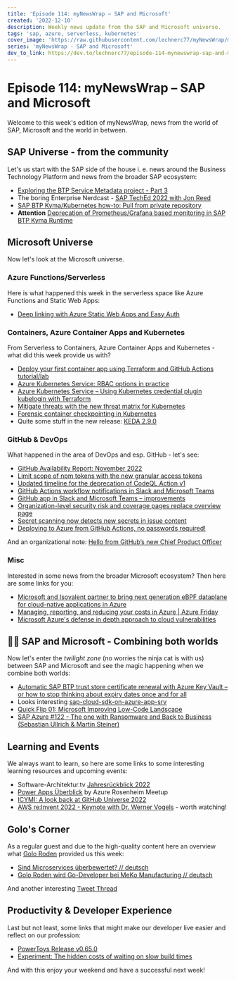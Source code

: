 ```yaml
---
title: 'Episode 114: myNewsWrap – SAP and Microsoft'
created: '2022-12-10'
description: Weekly news update from the SAP and Microsoft universe.
tags: 'sap, azure, serverless, kubernetes'
cover_image: 'https://raw.githubusercontent.com/lechnerc77/myNewsWrap/main/episodes/cover-images/episode114small.png'
series: 'myNewsWrap - SAP and Microsoft'
dev_to_link: https://dev.to/lechnerc77/episode-114-mynewswrap-sap-and-microsoft-43hg
---
```


# Episode 114: myNewsWrap – SAP and Microsoft

Welcome to this week's edition of myNewsWrap, news from the world of SAP, Microsoft and the world in between.

## SAP Universe - from the community

Let's us start with the SAP side of the house i. e. news around the Business Technology Platform and news from the broader SAP ecosystem:

* [Exploring the BTP Service Metadata project - Part 3](https://youtu.be/Jq-QcqLRrC8)
* The boring Enterprise Nerdcast - [SAP TechEd 2022 with Jon Reed](https://the-boring-enterprise-podcast.simplecast.com/episodes/sap-teched-2022-with-jon-reed)
* [SAP BTP Kyma/Kubernetes how-to: Pull from private repository](https://blogs.sap.com/2022/12/04/sap-btp-kyma-kubernetes-how-to-pull-from-private-repository/)
* **Attention** [Deprecation of Prometheus/Grafana based monitoring in SAP BTP Kyma Runtime](https://blogs.sap.com/2022/12/09/deprecation-of-prometheus-grafana-based-monitoring-in-sap-btp-kyma-runtime/) 

## Microsoft Universe

Now let's look at the Microsoft universe.

### Azure Functions/Serverless

Here is what happened this week in the serverless space like Azure Functions and Static Web Apps:

* [Deep linking with Azure Static Web Apps and Easy Auth](https://blog.johnnyreilly.com/2022/12/04/azure-static-web-apps-easyauth-deeplink)

### Containers, Azure Container Apps and Kubernetes

From Serverless to Containers, Azure Container Apps and Kubernetes - what did this week provide us with?

* [Deploy your first container app using Terraform and GitHub Actions tutorial/lab](https://thomasthornton.cloud/2022/12/06/deploy-your-first-container-app-using-terraform-and-github-actions-tutorial-lab/)
* [Azure Kubernetes Service: RBAC options in practice](https://techcommunity.microsoft.com/t5/fasttrack-for-azure/azure-kubernetes-service-rbac-options-in-practice/ba-p/3684275)
* [Azure Kubernetes Service – Using Kubernetes credential plugin kubelogin with Terraform](https://www-danielstechblog-io.cdn.ampproject.org/c/s/www.danielstechblog.io/azure-kubernetes-service-using-kubernetes-credential-plugin-kubelogin-with-terraform/amp/)
* [Mitigate threats with the new threat matrix for Kubernetes](https://www.microsoft.com/security/blog/2022/12/07/mitigate-threats-with-the-new-threat-matrix-for-kubernetes/)
* [Forensic container checkpointing in Kubernetes](https://kubernetes.io/blog/2022/12/05/forensic-container-checkpointing-alpha/)
* Quite some stuff in the new release: [KEDA 2.9.0](https://github.com/kedacore/keda/releases/tag/v2.9.0)

### GitHub & DevOps

What happened in the area of DevOps and esp. GitHub - let's see:

* [GitHub Availability Report: November 2022](https://github.blog/2022-12-07-github-availability-report-november-2022/)
* [Limit scope of npm tokens with the new granular access tokens](https://github.blog/changelog/2022-12-06-limit-scope-of-npm-tokens-with-the-new-granular-access-tokens/)
* [Updated timeline for the deprecation of CodeQL Action v1](https://github.blog/changelog/2022-12-07-updated-timeline-for-the-deprecation-of-codeql-action-v1/)
* [GitHub Actions workflow notifications in Slack and Microsoft Teams](https://github.blog/changelog/2022-12-06-github-actions-workflow-notifications-in-slack-and-microsoft-teams/)
* [GitHub app in Slack and Microsoft Teams – improvements](https://github.blog/changelog/2022-12-07-github-app-in-slack-and-microsoft-teams-improvements/)
* [Organization-level security risk and coverage pages replace overview page](https://github.blog/changelog/2022-12-02-organization-level-security-risk-and-coverage-pages-replace-overview-page/)
* [Secret scanning now detects new secrets in issue content](https://github.blog/changelog/2022-12-08-secret-scanning-now-detects-new-secrets-in-issue-content/)
* [Deploying to Azure from GitHub Actions, no passwords required!](https://oscarvantol.nl/blogs/github-to-azure-openid-connect/)

And an organizational note: [Hello from GitHub’s new Chief Product Officer](https://github.blog/2022-12-08-hello-from-githubs-new-chief-product-officer/)

### Misc

Interested in some news from the broader Microsoft ecosystem? Then here are some links for you:

* [Microsoft and Isovalent partner to bring next generation eBPF dataplane for cloud-native applications in Azure](https://azure.microsoft.com/blog/microsoft-and-isovalent-partner-to-bring-next-generation-ebpf-dataplane-for-cloudnative-applications-in-azure/)
* [Managing, reporting, and reducing your costs in Azure | Azure Friday](https://youtu.be/XQTQz-MgEBA)
* [Microsoft Azure's defense in depth approach to cloud vulnerabilities](https://azure.microsoft.com/blog/microsoft-azures-defense-in-depth-approach-to-cloud-vulnerabilities/)

## 🐱‍👤 SAP and Microsoft - Combining both worlds

Now let's enter the _twilight zone_ (no worries the ninja cat is with us) between SAP and Microsoft and see the magic happening when we combine both worlds:

* [Automatic SAP BTP trust store certificate renewal with Azure Key Vault – or how to stop thinking about expiry dates once and for all](https://blogs.sap.com/2022/12/02/automatic-sap-btp-trust-store-certificate-renewal-with-azure-key-vault-or-how-to-stop-thinking-about-expiry-dates-once-and-for-all/)
* Looks interesting [sap-cloud-sdk-on-azure-app-srv](https://github.com/MartinPankraz/sap-cloud-sdk-on-azure)
* [Quick Flip 01: Microsoft Improving Low-Code Landscape](https://youtu.be/jOZSpIQz-xo)
* [SAP Azure #122 - The one with Ransomware and Back to Business (Sebastian Ullrich & Martin Steiner)](https://youtu.be/cLUv3IKZR-s)

## Learning and Events

We always want to learn, so here are some links to some interesting learning resources and upcoming events:

* Software-Architektur.tv [Jahresrückblick 2022](https://youtu.be/8N2AOH2BND8)
* [Power Apps Überblick](https://youtu.be/y-vFkhbArMM) by Azure Rosenheim Meetup
* [ICYMI: A look back at GitHub Universe 2022](https://github.blog/2022-12-05-icymi-a-look-back-at-github-universe-2022/)
* [AWS re:Invent 2022 - Keynote with Dr. Werner Vogels](https://youtu.be/RfvL_423a-I) - worth watching!

## Golo's Corner

As a regular guest and due to the high-quality content here an overview what [Golo Roden](https://twitter.com/goloroden) provided us this week:

* [Sind Microservices überbewertet? // deutsch](https://youtu.be/LH8fI-_42J4)
* [Golo Roden wird Go-Developer bei MeKo Manufacturing // deutsch](https://youtu.be/8njAGQBpN_0)

And another interesting [Tweet Thread](https://twitter.com/goloroden/status/1599462028623900673?s=20&t=LAbtEO5XUgUE5Mp7YU4HJA)

## Productivity & Developer Experience

Last but not least, some links that might make our developer live easier and reflect on our profession:

* [PowerToys Release v0.65.0](https://github.com/microsoft/PowerToys/releases/tag/v0.65.0)
* [Experiment: The hidden costs of waiting on slow build times](https://github.blog/2022-12-08-experiment-the-hidden-costs-of-waiting-on-slow-build-times/)

And with this enjoy your weekend and have a successful next week!
